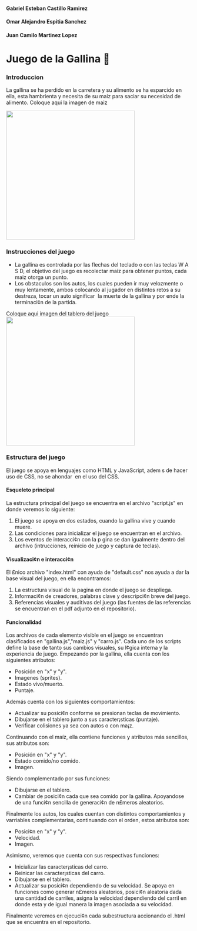 #### Gabriel Esteban Castillo Ramirez
#### Omar Alejandro Espitia Sanchez
#### Juan Camilo Martinez Lopez
# Juego de la Gallina :chicken:
### Introduccion
La gallina se ha perdido en la carretera y su alimento se ha esparcido en ella, esta hambrienta
y necesita de su maiz para saciar su necesidad de alimento.
Coloque aqui la imagen de maiz 


<img src="https://user-images.githubusercontent.com/43209755/60149719-4b444080-979b-11e9-981c-fa76689d7db6.png" width="350">

### Instrucciones del juego
* La gallina es controlada por las flechas del teclado o con las teclas W A S D, el objetivo del juego
es recolectar maiz para obtener puntos, cada maiz otorga un punto.
* Los obstaculos son los autos, los cuales pueden ir muy velozmente o muy lentamente, ambos colocando 
al jugador en distintos retos a su destreza, tocar un auto significar  la muerte de la gallina y por 
ende la terminaci¢n de la partida.

Coloque aqui imagen del tablero del juego
<img src="https://user-images.githubusercontent.com/43209755/58387777-5e1bf780-7fda-11e9-8ff6-ae4898618c65.png" width="350">

### Estructura del juego
El juego se apoya en lenguajes como HTML y JavaScript, adem s de hacer uso de CSS, no se ahondar  en el uso del CSS.

#### Esqueleto principal
La estructura principal del juego se encuentra en el archivo "script.js" en donde veremos lo siguiente:
1. El juego se apoya en dos estados, cuando la gallina vive y cuando muere.
2. Las condiciones para inicializar el juego se encuentran en el archivo.
3. Los eventos de interacci¢n con la p gina se dan igualmente dentro del archivo (intrucciones, reinicio de juego y captura de teclas).

#### Visualizaci¢n e interacci¢n 
El £nico archivo "index.html" con ayuda de "default.css" nos ayuda a dar la base visual del juego, en ella encontramos:
1. La estructura visual de la pagina en donde el juego se despliega.
2. Informaci¢n de creadores, palabras clave y descripci¢n breve del juego.
3. Referencias visuales y auditivas del juego (las fuentes de las referencias se encuentran en el pdf adjunto en el repositorio).

#### Funcionalidad
Los archivos de cada elemento visible en el juego se encuentran clasificados en "gallina.js","maiz.js" y "carro.js".
Cada uno de los scripts define la base de tanto sus cambios visuales, su l¢gica interna y la experiencia de juego.
Empezando por la gallina, ella cuenta con los siguientes atributos:
* Posición en "x" y "y".
* Imagenes (sprites).
* Estado vivo/muerto.
* Puntaje.


Además cuenta con los siguientes comportamientos:
* Actualizar su posici¢n conforme se presionan teclas de movimiento.
* Dibujarse en el tablero junto a sus caracter¡sticas (puntaje).
* Verificar colisiones ya sea con autos o con ma¡z.

Continuando con el maíz, ella contiene funciones y atributos más sencillos, sus atributos son:
* Posición en "x" y "y".
* Estado comido/no comido.
* Imagen.


Siendo complementado por sus funciones:
* Dibujarse en el tablero.
* Cambiar de posici¢n cada que sea comido por la gallina.
Apoyandose de una funci¢n sencilla de generaci¢n de n£meros aleatorios. 

Finalmente los autos, los cuales cuentan con distintos comportamientos y varriables complementarias, continuando con el orden,
estos atributos son:
* Posici¢n en "x" y "y".
* Velocidad.
* Imagen.

Asimismo, veremos que cuenta con sus respectivas funciones:
* Inicializar las caracter¡sticas del carro.
* Reinicar las caracter¡sticas del carro.
* Dibujarse en el tablero.
* Actualizar su posici¢n dependiendo de su velocidad.
Se apoya en funciones como generar n£meros aleatorios, posici¢n aleatoria dada una cantidad de carriles,
asigna la velocidad dependiendo del carril en donde esta y de igual manera la imagen asociada a su velocidad. 
 
Finalmente veremos en ejecuci¢n cada subestructura accionando el .html que se encuentra en el repositorio.


